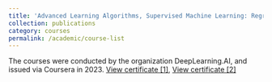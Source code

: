 ```yaml
---
title: 'Advanced Learning Algorithms, Supervised Machine Learning: Regression & Classification'
collection: publications
category: courses
permalink: /academic/course-list
---
```


The courses were conducted by the organization DeepLearning.AI, and issued via Coursera in 2023. 
[View certificate [1]](https://www.coursera.org/account/accomplishments/certificate/APDTPVACFE7D), 
[View certificate [2]](https://www.coursera.org/account/accomplishments/certificate/C8LQHTDZJTM6)